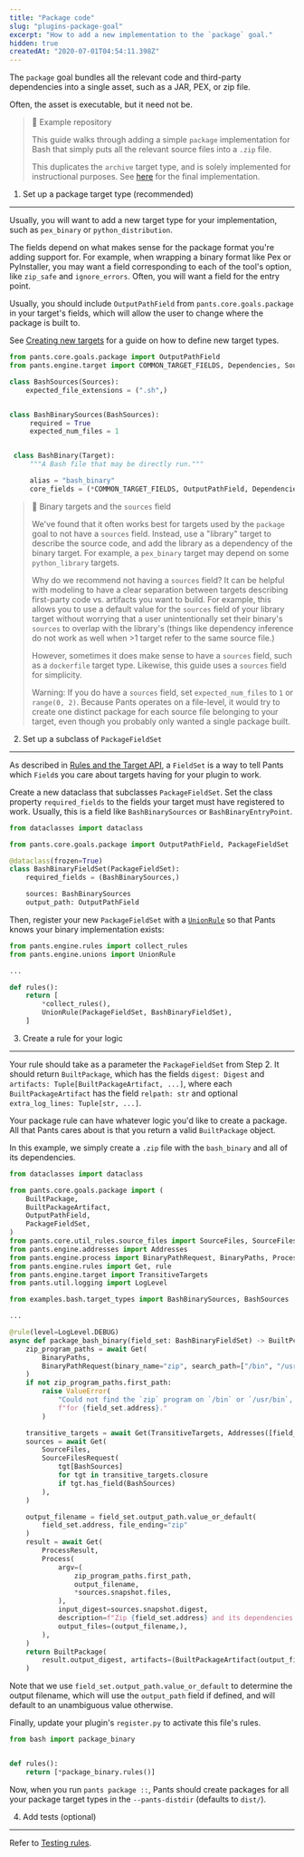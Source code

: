 ```yaml
---
title: "Package code"
slug: "plugins-package-goal"
excerpt: "How to add a new implementation to the `package` goal."
hidden: true
createdAt: "2020-07-01T04:54:11.398Z"
---
```

The `package` goal bundles all the relevant code and third-party dependencies into a single asset, such as a JAR, PEX, or zip file. 

Often, the asset is executable, but it need not be.

> 📘 Example repository
> 
> This guide walks through adding a simple `package` implementation for Bash that simply puts all the relevant source files into a `.zip` file.
> 
> This duplicates the `archive` target type, and is solely implemented for instructional purposes. See [here](https://github.com/pantsbuild/example-plugin/blob/main/pants-plugins/examples/bash/package_bash_binary.py) for the final implementation.

1. Set up a package target type (recommended)
---------------------------------------------

Usually, you will want to add a new target type for your implementation, such as `pex_binary` or `python_distribution`.

The fields depend on what makes sense for the package format you're adding support for. For example, when wrapping a binary format like Pex or PyInstaller, you may want a field corresponding to each of the tool's option, like `zip_safe` and `ignore_errors`. Often, you will want a field for the entry point.

Usually, you should include `OutputPathField` from `pants.core.goals.package` in your target's fields, which will allow the user to change where the package is built to.

See [Creating new targets](doc:target-api-new-targets) for a guide on how to define new target types. 

```python
from pants.core.goals.package import OutputPathField
from pants.engine.target import COMMON_TARGET_FIELDS, Dependencies, Sources, Target

class BashSources(Sources):
    expected_file_extensions = (".sh",)


class BashBinarySources(BashSources):
     required = True
     expected_num_files = 1


 class BashBinary(Target):
     """A Bash file that may be directly run."""

     alias = "bash_binary"
     core_fields = (*COMMON_TARGET_FIELDS, OutputPathField, Dependencies, BashBinarySources)
```

> 🚧 Binary targets and the `sources` field
> 
> We've found that it often works best for targets used by the `package` goal to not have a `sources` field. Instead, use a "library" target to describe the source code, and add the library as a dependency of the binary target. For example, a `pex_binary` target may depend on some `python_library` targets.
> 
> Why do we recommend not having a `sources` field? It can be helpful with modeling to have a clear separation between targets describing first-party code vs. artifacts you want to build. For example, this allows you to use a default value for the `sources` field of your library target without worrying that a user unintentionally set their binary's `sources` to overlap with the library's (things like dependency inference do not work as well when >1 target refer to the same source file.)
> 
> However, sometimes it does make sense to have a `sources` field, such as a `dockerfile` target type. Likewise, this guide uses a `sources` field for simplicity. 
> 
> Warning: If you do have a `sources` field, set `expected_num_files` to `1` or `range(0, 2)`. Because Pants operates on a file-level, it would try to create one distinct package for each source file belonging to your target, even though you probably only wanted a single package built.

2. Set up a subclass of `PackageFieldSet`
-----------------------------------------

As described in [Rules and the Target API](doc:rules-api-and-target-api), a `FieldSet` is a way to tell Pants which `Field`s you care about targets having for your plugin to work.

Create a new dataclass that subclasses `PackageFieldSet`. Set the class property `required_fields` to the fields your target must have registered to work. Usually, this is a field like `BashBinarySources` or `BashBinaryEntryPoint`.

```python
from dataclasses import dataclass

from pants.core.goals.package import OutputPathField, PackageFieldSet

@dataclass(frozen=True)
class BashBinaryFieldSet(PackageFieldSet):
    required_fields = (BashBinarySources,)

    sources: BashBinarySources
    output_path: OutputPathField
```

Then, register your new `PackageFieldSet` with a [`UnionRule`](doc:rules-api-unions) so that Pants knows your binary implementation exists:

```python
from pants.engine.rules import collect_rules
from pants.engine.unions import UnionRule

...

def rules():
    return [
      	*collect_rules(),
        UnionRule(PackageFieldSet, BashBinaryFieldSet),
    ]
```

3. Create a rule for your logic
-------------------------------

Your rule should take as a parameter the `PackageFieldSet` from Step 2. It should return `BuiltPackage`, which has the fields `digest: Digest` and `artifacts: Tuple[BuiltPackageArtifact, ...]`, where each `BuiltPackageArtifact` has the field `relpath: str` and optional `extra_log_lines: Tuple[str, ...]`.

Your package rule can have whatever logic you'd like to create a package. All that Pants cares about is that you return a valid `BuiltPackage` object. 

In this example, we simply create a `.zip` file with the `bash_binary` and all of its dependencies.

```python
from dataclasses import dataclass

from pants.core.goals.package import (
    BuiltPackage,
    BuiltPackageArtifact,
    OutputPathField,
    PackageFieldSet,
)
from pants.core.util_rules.source_files import SourceFiles, SourceFilesRequest
from pants.engine.addresses import Addresses
from pants.engine.process import BinaryPathRequest, BinaryPaths, Process, ProcessResult
from pants.engine.rules import Get, rule
from pants.engine.target import TransitiveTargets
from pants.util.logging import LogLevel

from examples.bash.target_types import BashBinarySources, BashSources

...

@rule(level=LogLevel.DEBUG)
async def package_bash_binary(field_set: BashBinaryFieldSet) -> BuiltPckage:
    zip_program_paths = await Get(
        BinaryPaths,
        BinaryPathRequest(binary_name="zip", search_path=["/bin", "/usr/bin"]),
    )
    if not zip_program_paths.first_path:
        raise ValueError(
            "Could not find the `zip` program on `/bin` or `/usr/bin`, so cannot create a package "
            f"for {field_set.address}."
        )

    transitive_targets = await Get(TransitiveTargets, Addresses([field_set.address]))
    sources = await Get(
        SourceFiles,
        SourceFilesRequest(
            tgt[BashSources]
            for tgt in transitive_targets.closure
            if tgt.has_field(BashSources)
        ),
    )

    output_filename = field_set.output_path.value_or_default(
        field_set.address, file_ending="zip"
    )
    result = await Get(
        ProcessResult,
        Process(
            argv=(
                zip_program_paths.first_path,
                output_filename,
                *sources.snapshot.files,
            ),
            input_digest=sources.snapshot.digest,
            description=f"Zip {field_set.address} and its dependencies.",
            output_files=(output_filename,),
        ),
    )
    return BuiltPackage(
        result.output_digest, artifacts=(BuiltPackageArtifact(output_filename),)
    )

```

Note that we use `field_set.output_path.value_or_default` to determine the output filename, which will use the `output_path` field if defined, and will default to an unambiguous value otherwise.

Finally, update your plugin's `register.py` to activate this file's rules.

```python pants-plugins/bash/register.py
from bash import package_binary


def rules():
    return [*package_binary.rules()]
```

Now, when you run `pants package ::`, Pants should create packages for all your package target types in the `--pants-distdir` (defaults to `dist/`).

4. Add tests (optional)
-----------------------

Refer to [Testing rules](doc:rules-api-testing).
